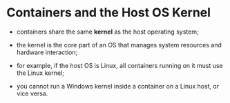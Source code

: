 # Containers and the Host OS Kernel

- containers share the same **kernel** as the host operating system;
- the kernel is the core part of an OS that manages system resources and hardware interaction;
- for example, if the host OS is Linux, all containers running on it must use the Linux kernel;
 

- you cannot run a Windows kernel inside a container on a Linux host, or vice versa.
